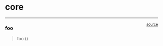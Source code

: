 # core


<!-- WARNING: THIS FILE WAS AUTOGENERATED! DO NOT EDIT! -->

------------------------------------------------------------------------

<a
href="https://github.com/javierargu/quantumPhys/blob/main/quantumPhys/core.py#L9"
target="_blank" style="float:right; font-size:smaller">source</a>

### foo

>  foo ()
